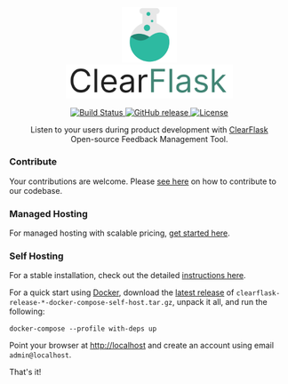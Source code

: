 <p align="center">
  <a href="https://clearflask.com/" rel="noopener" target="_blank">
    <img width="100" src="./clearflask-frontend/public/img/clearflask-logo.png" alt="Logo">
    <br />
    <img width="300" src="./clearflask-frontend/public/img/clearflask-text.png" alt="ClearFlask">
  </a>
</p>

<div align="center">
  <a href="https://github.com/clearflask/clearflask/actions?query=workflow%3A%22CI%22">
    <img alt="Build Status" src="https://img.shields.io/github/workflow/status/clearflask/clearflask/CI?style=for-the-badge">
  </a>
  <a href="https://github.com/clearflask/clearflask/releases">
    <img alt="GitHub release" src="https://img.shields.io/github/v/release/clearflask/clearflask?include_prereleases&sort=semver&style=for-the-badge">
  </a>
  <a href="https://github.com/clearflask/clearflask/blob/master/COPYING">
    <img alt="License" src="https://img.shields.io/github/license/clearflask/clearflask?style=for-the-badge">
  </a>
</div>

<div align="center">

Listen to your users during product development with [ClearFlask](https://clearflask.com/)
<br />Open-source Feedback Management Tool.

</div>

### Contribute

Your contributions are welcome. Please [see here](CONTRIBUTING.md) on how to contribute to our codebase.

### Managed Hosting

For managed hosting with scalable pricing, [get started here](https://clearflask.com/signup).

### Self Hosting

For a stable installation, check out the detailed [instructions here](INSTALLATION.md).

For a quick start using [Docker](https://www.docker.com/products/docker-desktop), download
the [latest release](https://github.com/clearflask/clearflask/packages/955621)
of `clearflask-release-*-docker-compose-self-host.tar.gz`, unpack it all, and run the following:

```shell
docker-compose --profile with-deps up
```

Point your browser at [http://localhost](http://localhost) and create an account using email `admin@localhost`.

That's it!

